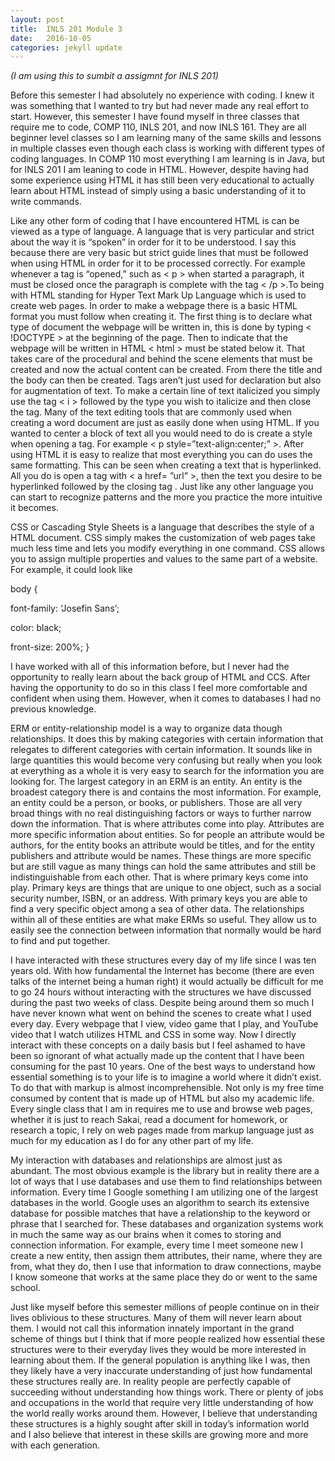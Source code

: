 ```yaml
---
layout: post
title:  INLS 201 Module 3
date:   2016-10-05
categories: jekyll update
---
```


<p> <i> (I am using this to sumbit a assigmnt for INLS 201) </i> </p>





<p> Before this semester I had absolutely no experience with coding. I knew it was something that I wanted to try but had never made any real effort to start. However, this semester I have found myself in three classes that require me to code, COMP 110, INLS 201, and now INLS 161. They are all beginner level classes so I am learning many of the same skills and lessons in multiple classes even though each class is working with different types of coding languages. In COMP 110 most everything I am learning is in Java, but for INLS 201 I am leaning to code in HTML. However, despite having had some experience using HTML it has still been very educational to actually learn about HTML instead of simply using a basic understanding of it to write commands. </p>

<p> Like any other form of coding that I have encountered HTML is can be viewed as a type of language. A language that is very particular and strict about the way it is “spoken” in order for it to be understood. I say this because there are very basic but strict guide lines that must be followed when using HTML in order for it to be processed correctly. For example whenever a tag is “opened,” such as < p > when started a paragraph, it must be closed once the paragraph is complete with the tag < /p >.To being with HTML standing for Hyper Text Mark Up Language which is used to create web pages. In order to make a webpage there is a basic HTML format you must follow when creating it. The first thing is to declare what type of document the webpage will be written in, this is done by typing < !DOCTYPE > at the beginning of the page. Then to indicate that the webpage will be written in HTML < html > must be stated below it. That takes care of the procedural and behind the scene elements that must be created and now the actual content can be created. From there the title and the body can then be created. Tags aren’t just used for declaration but also for augmentation of text. To make a certain line of text italicized you simply use the tag < i > followed by the type you wish to italicize and then close the tag. Many of the text editing tools that are commonly used when creating a word document are just as easily done when using HTML. If you wanted to center a block of text all you would need to do is create a style when opening a tag. For example < p style=”text-align:center;” >. After using HTML it is easy to realize that most everything you can do uses the same formatting. This can be seen when creating a text that is hyperlinked. All you do is open a tag with < a  href= ”url” >, then the text you desire to be hyperlinked followed by the closing tag </a>. Just like any other language you can start to recognize patterns and the more you practice the more intuitive it becomes. </p>

<p> CSS or Cascading Style Sheets is a language that describes the style of a HTML document. CSS simply makes the customization of web pages take much less time and lets you modify everything in one command. CSS allows you to assign multiple properties and values to the same part of a website. For example, it could look like </p>
 
 
 <p> body { </p>


<p> font-family: ‘Josefin Sans’; </p>


<p> color: black; </p>


<p> front-size: 200%; } </p>


<p> I have worked with all of this information before, but I never had the opportunity to really learn about the back group of HTML and CCS. After having the opportunity to do so in this class I feel more comfortable and confident when using them. However, when it comes to databases I had no previous knowledge.</p>

<p> ERM or entity-relationship model is a way to organize data though relationships. It does this by making categories with certain information that relegates to different categories with certain information. It sounds like in large quantities this would become very confusing but really when you look at everything as a whole it is very easy to search for the information you are looking for. The largest category in an ERM is an entity. An entity is the broadest category there is and contains the most information. For example, an entity could be a person, or books, or publishers. Those are all very broad things with no real distinguishing factors or ways to further narrow down the information. That is where attributes come into play. Attributes are more specific information about entities. So for people an attribute would be authors, for the entity books an attribute would be titles, and for the entity publishers and attribute would be names. These things are more specific but are still vague as many things can hold the same attributes and still be indistinguishable from each other. That is where primary keys come into play. Primary keys are things that are unique to one object, such as a social security number, ISBN, or an address. With primary keys you are able to find a very specific object among a sea of other data. The relationships within all of these entities are what make ERMs so useful. They allow us to easily see the connection between information that normally would be hard to find and put together. </p>

<p> I have interacted with these structures every day of my life since I was ten years old. With how fundamental the Internet has become (there are even talks of the internet being a human right) it would actually be difficult for me to go 24 hours without interacting with the structures we have discussed during the past two weeks of class. Despite being around them so much I have never known what went on behind the scenes to create what I used every day. Every webpage that I view, video game that I play, and YouTube video that I watch utilizes HTML and CSS in some way. Now I directly interact with these concepts on a daily basis but I feel ashamed to have been so ignorant of what actually made up the content that I have been consuming for the past 10 years. One of the best ways to understand how essential something is to your life is to imagine a world where it didn’t exist. To do that with markup is almost incomprehensible. Not only is my free time consumed by content that is made up of HTML but also my academic life. Every single class that I am in requires me to use and browse web pages, whether it is just to reach Sakai, read a document for homework, or research a topic, I rely on web pages made from markup language just as much for my education as I do for any other part of my life. </p>

<p> My interaction with databases and relationships are almost just as abundant. The most obvious example is the library but in reality there are a lot of ways that I use databases and use them to find relationships between information. Every time I Google something I am utilizing one of the largest databases in the world. Google uses an algorithm to search its extensive database for possible matches that have a relationship to the keyword or phrase that I searched for. These databases and organization systems work in much the same way as our brains when it comes to storing and connection information. For example, every time I meet someone new I create a new entity, then assign them attributes, their name, where they are from, what they do, then I use that information to draw connections, maybe I know someone that works at the same place they do or went to the same school. </p>

<p> Just like myself before this semester millions of people continue on in their lives oblivious to these structures. Many of them will never learn about them. I would not call this information innately important in the grand scheme of things but I think that if more people realized how essential these structures were to their everyday lives they would be more interested in learning about them. If the general population is anything like I was, then they likely have a very inaccurate understanding of just how fundamental these structures really are. In reality people are perfectly capable of succeeding without understanding how things work. There or plenty of jobs and occupations in the world that require very little understanding of how the world really works around them. However, I believe that understanding these structures is a highly sought after skill in today’s information world and I also believe that interest in these skills are growing more and more with each generation. </p>

